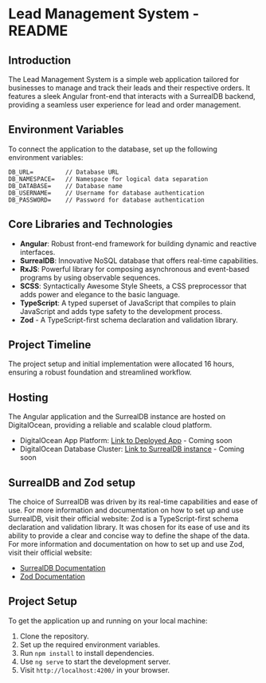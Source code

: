 # Lead Management System - README

## Introduction

The Lead Management System is a simple web application tailored for businesses to manage and track their leads and their respective orders. It features a sleek Angular front-end that interacts with a SurrealDB backend, providing a seamless user experience for lead and order management.

## Environment Variables

To connect the application to the database, set up the following environment variables:

```
DB_URL=         // Database URL
DB_NAMESPACE=   // Namespace for logical data separation
DB_DATABASE=    // Database name
DB_USERNAME=    // Username for database authentication
DB_PASSWORD=    // Password for database authentication
```

## Core Libraries and Technologies

- **Angular**: Robust front-end framework for building dynamic and reactive interfaces.
- **SurrealDB**: Innovative NoSQL database that offers real-time capabilities.
- **RxJS**: Powerful library for composing asynchronous and event-based programs by using observable sequences.
- **SCSS**: Syntactically Awesome Style Sheets, a CSS preprocessor that adds power and elegance to the basic language.
- **TypeScript**: A typed superset of JavaScript that compiles to plain JavaScript and adds type safety to the development process.
- **Zod** - A TypeScript-first schema declaration and validation library.

## Project Timeline

The project setup and initial implementation were allocated 16 hours, ensuring a robust foundation and streamlined workflow.

## Hosting

The Angular application and the SurrealDB instance are hosted on DigitalOcean, providing a reliable and scalable cloud platform.

- DigitalOcean App Platform: [Link to Deployed App](https://dolphin-app-3ajtf.ondigitalocean.app/dashboard) - Coming soon
- DigitalOcean Database Cluster: [Link to SurrealDB instance](https://lionfish-app-tkzl5.ondigitalocean.app/) - Coming soon

## SurrealDB and Zod setup

The choice of SurrealDB was driven by its real-time capabilities and ease of use. For more information and documentation on how to set up and use SurrealDB, visit their official website:
Zod is a TypeScript-first schema declaration and validation library. It was chosen for its ease of use and its ability to provide a clear and concise way to define the shape of the data. For more information and documentation on how to set up and use Zod, visit their official website:

- [SurrealDB Documentation](https://surrealist.starlane.studio/)
- [Zod Documentation](https://zod.dev/)

## Project Setup

To get the application up and running on your local machine:

1. Clone the repository.
2. Set up the required environment variables.
3. Run `npm install` to install dependencies.
4. Use `ng serve` to start the development server.
5. Visit `http://localhost:4200/` in your browser.
